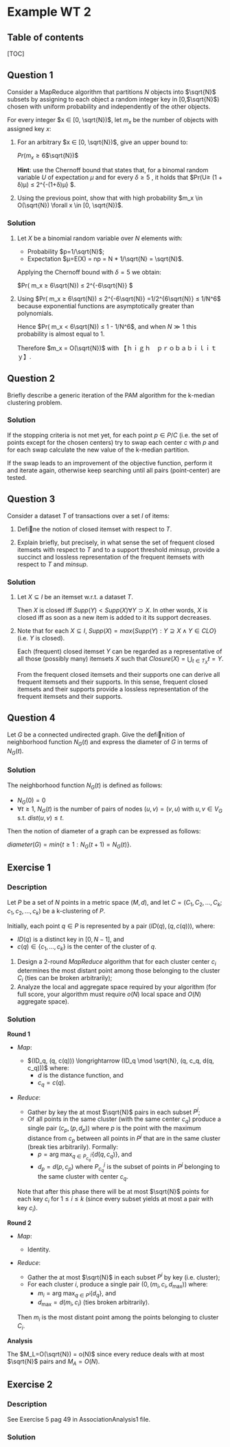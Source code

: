 # Example WT 2

## Table of contents

[TOC]



## Question 1

Consider a MapReduce algorithm that partitions $N$ objects into $\sqrt{N}$ subsets by assigning to each object a random integer key in [0,$\sqrt{N}$) chosen with uniform probability and independently of the other objects.

For every integer $x ∈ [0, \sqrt{N})$, let $m_x$ be the number of objects with assigned key $x$:

1. For an arbitrary $x ∈ [0, \sqrt{N})$, give an upper bound to:

   $Pr(m_x ≥ 6$$\sqrt{N})$

   **Hint**: use the Chernoff bound that states that, for a binomal random variable $U$ of expectation $µ$ and for every $δ≥ 5$ , it holds that $Pr(U≥ (1 +  δ)µ) ≤ 2^{-(1+δ)µ} $.

2. Using the previous point, show that with high probability $m_x \in O(\sqrt{N})  \forall x \in [0, \sqrt{N})$.

### Solution

1. Let $X$ be a binomial random variable over $N$ elements with:

   * Probability $p=1/\sqrt{N}$;
   * Expectation $µ=E(X) = np = N * 1/\sqrt{N} = \sqrt{N}$.

   Applying the Chernoff bound with $δ = 5$ we obtain: 

   $Pr( m_x ≥ 6\sqrt{N}) ≤ 2^{-6\sqrt{N}} $

2. Using $Pr( m_x ≥ 6\sqrt{N}) ≤ 2^{-6\sqrt{N}} =1/2^{6\sqrt{N}} ≤ 1/N^6$ because exponential functions are asymptotically greater than polynomials. 

   Hence $Pr( m_x <  6\sqrt{N}) ≤ 1 - 1/N^6$, and when $N \gg 1$ this probability is almost equal to 1.

   Therefore $m_x = O(\sqrt{N})$  with 【﻿ｈｉｇｈ　ｐｒｏｂａｂｉｌｉｔｙ】.

## Question 2

Briefly describe a generic iteration of the PAM algorithm for the k-median clustering problem.

### Solution

If the stopping criteria is not met yet, for each point $p \in P/C$ (i.e. the set of points except for the chosen centers) try to swap each center $c$ with $p$ and for each swap calculate the new value of the k-median partition.

If the swap leads to an improvement of the objective function, perform it and iterate again, otherwise keep searching until all pairs (point-center) are tested.

## Question 3

Consider a dataset $T$ of transactions over a set $I$ of items:

1. Define the notion of closed itemset with respect to $T$.

2. Explain briefly, but precisely, in what sense the set of frequent closed itemsets with respect to $T$ and to a support threshold $minsup$, provide a succinct and lossless representation of the frequent itemsets with respect to $T$ and $minsup$.

### Solution

1. Let $X \subseteq I$ be an itemset w.r.t. a dataset $T$.

   Then $X$ is closed iff $Supp(Y)<Supp(X) \forall Y \supset X$. In other words, $X$ is closed iff as soon as a new item is added to it its support decreases.

2. Note that for each $X \subseteq I$, $Supp(X)=max\{Supp(Y) : Y \supseteq X \land Y \in CLO\}$ (i.e. $Y$ is closed).

   Each (frequent) closed itemset $Y$ can be regarded as a representative of all those (possibly many) itemsets $X$ such that $Closure(X)=\bigcup_{t \in T_X} t=Y$.

   From the frequent closed itemsets and their supports one can derive all frequent itemsets and their supports. In this sense, frequent closed itemsets and their supports provide a lossless representation of the frequent itemsets and their supports. 

## Question 4

Let $G$ be a connected undirected graph. Give the definition of neighborhood function $N_G(t)$ and express the diameter of $G$ in terms of $N_G(t)$.

### Solution

The neighborhood function $N_G(t)$ is defined as follows:

* $N_G(0)=0$
* $\forall t \geq 1$, $N_G(t)$ is the number of pairs of nodes $(u,v)=(v,u)$ with $u,v \in V_G$ s.t. $dist(u,v) \leq t$.

Then the notion of diameter of a graph can be expressed as follows:

$diameter(G)=min\{t \geq 1:N_G(t+1)=N_G(t)\}$.

## Exercise 1

### Description

Let $P$ be a set of $N$ points in a metric space $(M, d)$, and let $C = (C_1 , C_2 ,..., C_k ; c_1 , c_2 ,..., c_k)$ be a k-clustering of $P$.

Initially, each point $q ∈ P$ is represented by a pair $(ID(q), (q, c(q)))$, where:

* $ID(q)$ is a distinct key in $[0, N − 1]$, and
* $c(q) ∈ \{c_1 ,..., c_k\}$ is the center of the cluster of $q$.

1. Design a 2-round *MapReduce* algorithm that for each cluster center $c_i$ determines the most distant point among those belonging to the cluster $C_i$ (ties can be broken arbitrarily);
2. Analyze the local and aggregate space required by your algorithm (for full score, your algorithm must require $o(N)$ local space and $O(N)$ aggregate space).

### Solution

**Round 1**

- *Map*:

  - $(ID_q, (q, c(q))) \longrightarrow (ID_q \mod \sqrt{N}, (q, c_q, d(q, c_q)))$ where:
    - $d$ is the distance function, and
    - $c_q=c(q)$.

- *Reduce*:
  
  - Gather by key the at most $\sqrt{N}$ pairs in each subset $P^j$;
  - Of all points in the same cluster (with the same center $c_q$) produce a single pair $(c_p, (p, d_p))$ where $p$ is the point with the maximum distance from $c_p$ between all points in $P^j$ that are in the same cluster (break ties arbitrarily). Formally:
    - $p=\arg\!\max_{q\in P^j_{c_q}}\{d(q,c_q)\}$, and
    - $d_p=d(p, c_p)$ where $P_{c_q}^j$ is the subset of points in $P^j$ belonging to the same cluster with center $c_q$.
  
  Note that after this phase there will be at most $\sqrt{N}$ points for each key $c_i$ for $1 \le i \le k$ (since every subset yields at most a pair with key $c_i$).

**Round 2**

- *Map*:

  - Identity.

- *Reduce*:
  
  - Gather the at most $\sqrt{N}$ in each subset $P^i$ by key (i.e. cluster);
  - For each cluster $i$, produce a single pair $(0, (m_i, c_i, d_{\max}))$ where:
    - $m_i=\arg\!\max_{q\in P^i}\{d_q\}$, and
    - $d_\max=d(m_i, c_i)$ (ties broken arbitrarily). 
  
  Then $m_i$ is the most distant point among the points belonging to cluster $C_i$.

**Analysis**

The $M_L=O(\sqrt{N}) = o(N)$ since every reduce deals with at most $\sqrt{N}$ pairs and $M_A=O(N)$.



## Exercise 2

### Description

See Exercise 5 pag 49 in AssociationAnalysis1 file.

### Solution